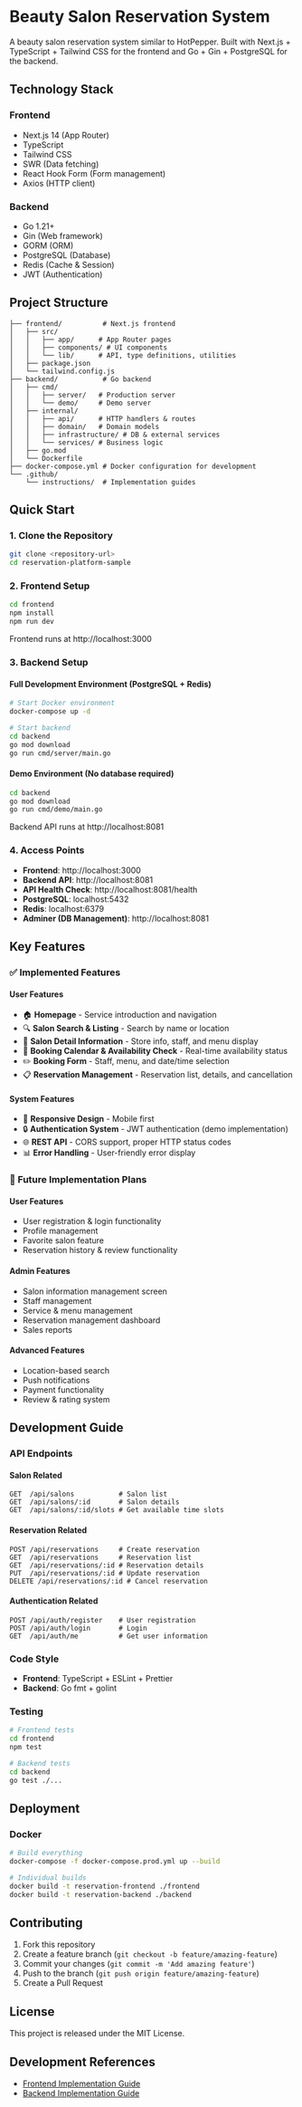 # Beauty Salon Reservation System

A beauty salon reservation system similar to HotPepper. Built with Next.js + TypeScript + Tailwind CSS for the frontend and Go + Gin + PostgreSQL for the backend.

## Technology Stack

### Frontend
- Next.js 14 (App Router)
- TypeScript
- Tailwind CSS
- SWR (Data fetching)
- React Hook Form (Form management)
- Axios (HTTP client)

### Backend
- Go 1.21+
- Gin (Web framework)
- GORM (ORM)
- PostgreSQL (Database)
- Redis (Cache & Session)
- JWT (Authentication)

## Project Structure

```
├── frontend/          # Next.js frontend
│   ├── src/
│   │   ├── app/      # App Router pages
│   │   ├── components/ # UI components
│   │   └── lib/      # API, type definitions, utilities
│   ├── package.json
│   └── tailwind.config.js
├── backend/           # Go backend
│   ├── cmd/
│   │   ├── server/   # Production server
│   │   └── demo/     # Demo server
│   ├── internal/
│   │   ├── api/      # HTTP handlers & routes
│   │   ├── domain/   # Domain models
│   │   ├── infrastructure/ # DB & external services
│   │   └── services/ # Business logic
│   ├── go.mod
│   └── Dockerfile
├── docker-compose.yml # Docker configuration for development
└── .github/
    └── instructions/  # Implementation guides
```

## Quick Start

### 1. Clone the Repository
```bash
git clone <repository-url>
cd reservation-platform-sample
```

### 2. Frontend Setup
```bash
cd frontend
npm install
npm run dev
```
Frontend runs at http://localhost:3000

### 3. Backend Setup

#### Full Development Environment (PostgreSQL + Redis)
```bash
# Start Docker environment
docker-compose up -d

# Start backend
cd backend
go mod download
go run cmd/server/main.go
```

#### Demo Environment (No database required)
```bash
cd backend
go mod download
go run cmd/demo/main.go
```
Backend API runs at http://localhost:8081

### 4. Access Points
- **Frontend**: http://localhost:3000
- **Backend API**: http://localhost:8081
- **API Health Check**: http://localhost:8081/health
- **PostgreSQL**: localhost:5432
- **Redis**: localhost:6379
- **Adminer (DB Management)**: http://localhost:8081

## Key Features

### ✅ Implemented Features

#### User Features
- 🏠 **Homepage** - Service introduction and navigation
- 🔍 **Salon Search & Listing** - Search by name or location
- 🏪 **Salon Detail Information** - Store info, staff, and menu display
- 📅 **Booking Calendar & Availability Check** - Real-time availability status
- ✏️ **Booking Form** - Staff, menu, and date/time selection
- 📋 **Reservation Management** - Reservation list, details, and cancellation

#### System Features
- 🎨 **Responsive Design** - Mobile first
- 🔒 **Authentication System** - JWT authentication (demo implementation)
- 🌐 **REST API** - CORS support, proper HTTP status codes
- 📊 **Error Handling** - User-friendly error display

### 🚧 Future Implementation Plans

#### User Features
- User registration & login functionality
- Profile management
- Favorite salon feature
- Reservation history & review functionality

#### Admin Features
- Salon information management screen
- Staff management
- Service & menu management
- Reservation management dashboard
- Sales reports

#### Advanced Features
- Location-based search
- Push notifications
- Payment functionality
- Review & rating system

## Development Guide

### API Endpoints

#### Salon Related
```
GET  /api/salons           # Salon list
GET  /api/salons/:id       # Salon details
GET  /api/salons/:id/slots # Get available time slots
```

#### Reservation Related
```
POST /api/reservations     # Create reservation
GET  /api/reservations     # Reservation list
GET  /api/reservations/:id # Reservation details
PUT  /api/reservations/:id # Update reservation
DELETE /api/reservations/:id # Cancel reservation
```

#### Authentication Related
```
POST /api/auth/register    # User registration
POST /api/auth/login       # Login
GET  /api/auth/me          # Get user information
```

### Code Style

- **Frontend**: TypeScript + ESLint + Prettier
- **Backend**: Go fmt + golint

### Testing
```bash
# Frontend tests
cd frontend
npm test

# Backend tests
cd backend
go test ./...
```

## Deployment

### Docker
```bash
# Build everything
docker-compose -f docker-compose.prod.yml up --build

# Individual builds
docker build -t reservation-frontend ./frontend
docker build -t reservation-backend ./backend
```

## Contributing

1. Fork this repository
2. Create a feature branch (`git checkout -b feature/amazing-feature`)
3. Commit your changes (`git commit -m 'Add amazing feature'`)
4. Push to the branch (`git push origin feature/amazing-feature`)
5. Create a Pull Request

## License

This project is released under the MIT License.

## Development References

- [Frontend Implementation Guide](./.github/instructions/frontend.md)
- [Backend Implementation Guide](./.github/instructions/backend.md)